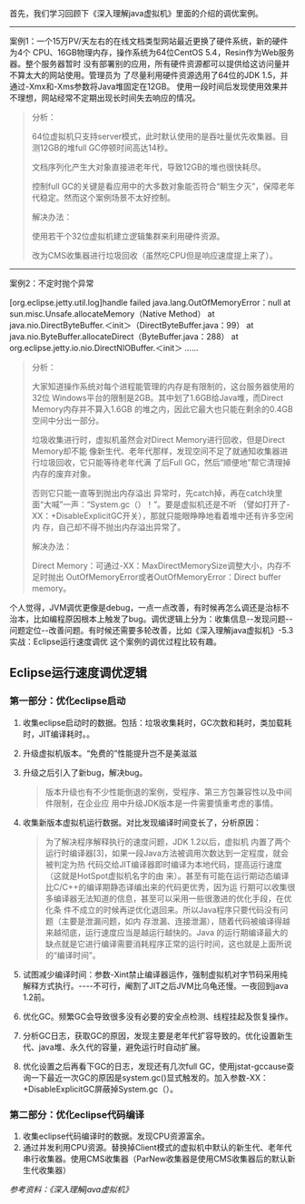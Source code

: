 首先，我们学习回顾下《深入理解java虚拟机》里面的介绍的调优案例。

------



案例1：一个15万PV/天左右的在线文档类型网站最近更换了硬件系统，新的硬件为4个 CPU、16GB物理内存，操作系统为64位CentOS 5.4，Resin作为Web服务器。整个服务器暂时 没有部署别的应用，所有硬件资源都可以提供给这访问量并不算太大的网站使用。管理员为 了尽量利用硬件资源选用了64位的JDK 1.5，并通过-Xmx和-Xms参数将Java堆固定在12GB。 使用一段时间后发现使用效果并不理想，网站经常不定期出现长时间失去响应的情况。 

> 分析：
>
> 64位虚拟机只支持server模式，此时默认使用的是吞吐量优先收集器。目测12GB的堆full GC停顿时间高达14秒。
>
> 文档序列化产生大对象直接进老年代，导致12GB的堆也很快耗尽。
>
> 控制full GC的关键是看应用中的大多数对象能否符合“朝生夕灭”，保障老年代稳定。然而这个案例场景不太好控制。
>
> 解决办法：
>
> 使用若干个32位虚拟机建立逻辑集群来利用硬件资源。 
>
> 改为CMS收集器进行垃圾回收（虽然吃CPU但是响应速度提上来了）。

------

案例2：不定时抛个异常

[org.eclipse.jetty.util.log]handle failed java.lang.OutOfMemoryError：null at sun.misc.Unsafe.allocateMemory（Native Method） at java.nio.DirectByteBuffer.＜init＞（DirectByteBuffer.java：99） at java.nio.ByteBuffer.allocateDirect（ByteBuffer.java：288） at org.eclipse.jetty.io.nio.DirectNIOBuffer.＜init＞ ……

> 分析：
>
> 大家知道操作系统对每个进程能管理的内存是有限制的，这台服务器使用的32位 Windows平台的限制是2GB。其中划了1.6GB给Java堆，而Direct Memory内存并不算入1.6GB 的堆之内，因此它最大也只能在剩余的0.4GB空间中分出一部分。
>
> 垃圾收集进行时，虚拟机虽然会对Direct Memory进行回收，但是Direct Memory却不能 像新生代、老年代那样，发现空间不足了就通知收集器进行垃圾回收，它只能等待老年代满 了后Full GC，然后“顺便地”帮它清理掉内存的废弃对象。
>
> 否则它只能一直等到抛出内存溢出 异常时，先catch掉，再在catch块里面“大喊”一声：“System.gc（）！”。要是虚拟机还是不听 （譬如打开了-XX：+DisableExplicitGC开关），那就只能眼睁睁地看着堆中还有许多空闲内 存，自己却不得不抛出内存溢出异常了。
>
> 解决办法：
>
> Direct Memory：可通过-XX：MaxDirectMemorySize调整大小，内存不足时抛出 OutOfMemoryError或者OutOfMemoryError：Direct buffer memory。 
>
>

个人觉得，JVM调优更像是debug，一点一点改善，有时候再怎么调还是治标不治本，比如编程原因根本上触发了bug。调优逻辑上分为：收集信息--发现问题--问题定位--改善问题。有时候还需要多轮改善，比如《深入理解java虚拟机》-5.3　实战：Eclipse运行速度调优 这个案例的调优过程比较有趣。

## Eclipse运行速度调优逻辑

### 第一部分：优化eclipse启动

1. 收集eclipse启动时的数据。包括：垃圾收集耗时，GC次数和耗时，类加载耗时，JIT编译耗时。。

2. 升级虚拟机版本。“免费的”性能提升岂不是美滋滋

3. 升级之后引入了新bug，解决bug。

   > 版本升级也有不少性能倒退的案例，受程序、第三方包兼容性以及中间件限制，在企业应 用中升级JDK版本是一件需要慎重考虑的事情。 

4. 收集新版本虚拟机运行数据。对比发现编译时间变长了，分析原因：

   > 为了解决程序解释执行的速度问题，JDK 1.2以后，虚拟机 内置了两个运行时编译器[3]，如果一段Java方法被调用次数达到一定程度，就会被判定为热 代码交给JIT编译器即时编译为本地代码，提高运行速度（这就是HotSpot虚拟机名字的由 来）。甚至有可能在运行期动态编译比C/C++的编译期静态译编出来的代码更优秀，因为运 行期可以收集很多编译器无法知道的信息，甚至可以采用一些很激进的优化手段，在优化条 件不成立的时候再逆优化退回来。所以Java程序只要代码没有问题（主要是泄漏问题，如内 存泄漏、连接泄漏），随着代码被编译得越来越彻底，运行速度应当是越运行越快的。Java 的运行期编译最大的缺点就是它进行编译需要消耗程序正常的运行时间，这也就是上面所说 的“编译时间”。 

5. 试图减少编译时间：参数-Xint禁止编译器运作，强制虚拟机对字节码采用纯解释方式执行。----不可行，阉割了JIT之后JVM比乌龟还慢。一夜回到java 1.2前。

6. 优化GC。频繁GC会导致很多没有必要的安全点检测、线程挂起及恢复操作。

7. 分析GC日志，获取GC的原因，发现主要是老年代扩容导致的。优化设置新生代、java堆、永久代的容量，避免运行时自动扩展。

8. 优化设置之后再看下GC的日志，发现还有几次full GC，使用jstat-gccause查询一下最近一次GC的原因是system.gc()显式触发的。加入参数-XX： +DisableExplicitGC屏蔽掉System.gc（）。


### 第二部分：优化eclipse代码编译

1. 收集eclipse代码编译时的数据。发现CPU资源富余。
2. 通过并发利用CPU资源。替换掉Client模式的虚拟机中默认的新生代、老年代串行收集器。使用CMS收集器（ParNew收集器是使用CMS收集器后的默认新生代收集器）



*参考资料：《深入理解java虚拟机》*

